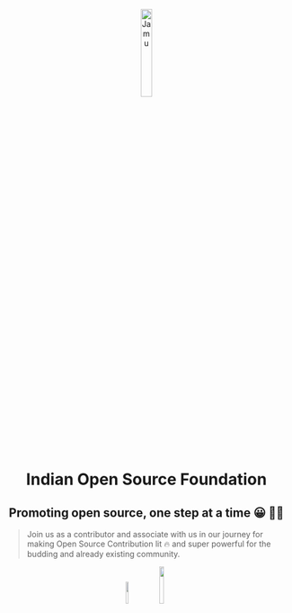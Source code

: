 <p align="center"><img alt="Jamu" src="https://lh3.googleusercontent.com/a-/AOh14GjSDcbh8k7ha16KO4fy51ar5E8ia57RBEzYqZ4x=s288-p-rw-no" width="20%" /></p>

<h1 align="center">Indian Open Source Foundation</h1>
<h2 align="center">Promoting open source, one step at a time 😀 👨‍💻</h2>

> Join us as a contributor and associate with us in our journey for making Open Source Contribution lit <span role="img" aria-label="fire emoji">🔥</span> and super powerful for the budding and already existing community.

<p align="center"><a href="https://toolsiosf.typeform.com/to/fl45kmgs" target="_blank"><img src="https://img.shields.io/badge/-Join%20Us-%23EF233C" width="10%"></a>  <a href="https://twitter.com/iosf_india" target="_blank"><img src="https://badgen.net/badge/icon/twitter?icon=twitter&label" width="13%"></a> </p>
